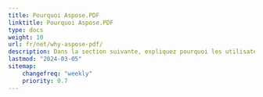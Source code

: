 ```yaml
---
title: Pourquoi Aspose.PDF
linktitle: Pourquoi Aspose.PDF
type: docs
weight: 10
url: fr/net/why-aspose-pdf/
description: Dans la section suivante, expliquez pourquoi les utilisateurs choisissent Aspose.PDF pour .NET pour travailler avec des documents.
lastmod: "2024-03-05"
sitemap:
    changefreq: "weekly"
    priority: 0.7
---
```

